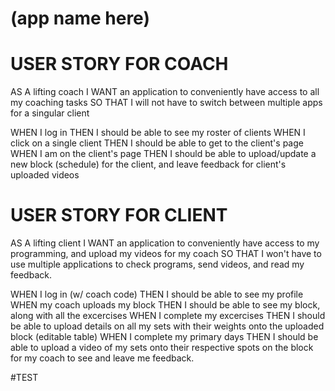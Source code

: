 # (app name here)

# USER STORY FOR COACH

AS A lifting coach
I WANT an application to conveniently have access to all my coaching tasks
SO THAT I will not have to switch between multiple apps for a singular client

WHEN I log in
THEN I should be able to see my roster of clients
WHEN I click on a single client
THEN I should be able to get to the client's page
WHEN I am on the client's page
THEN I should be able to upload/update a new block (schedule) for the client, and leave feedback for client's uploaded videos

# USER STORY FOR CLIENT

AS A lifting client
I WANT an application to conveniently have access to my programming, and upload my videos for my coach
SO THAT I won't have to use multiple applications to check programs, send videos, and read my feedback.

WHEN I log in (w/ coach code)
THEN I should be able to see my profile
WHEN my coach uploads my block
THEN I should be able to see my block, along with all the excercises
WHEN I complete my excercises
THEN I should be able to upload details on all my sets with their weights onto the uploaded block (editable table)
WHEN I complete my primary days
THEN I should be able to upload a video of my sets onto their respective spots on the block for my coach to see and leave me feedback.

#TEST
